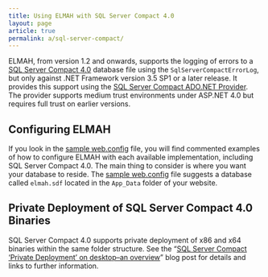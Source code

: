 ```yaml
---
title: Using ELMAH with SQL Server Compact 4.0
layout: page
article: true
permalink: a/sql-server-compact/
---
```


ELMAH, from version 1.2 and onwards, supports the logging of errors to a [SQL Server Compact 4.0](http://www.microsoft.com/en-us/download/details.aspx?id=17876) database file using the `SqlServerCompactErrorLog`, but only against .NET Framework version 3.5 SP1 or a later release. It provides this support using the [SQL Server Compact ADO.NET Provider](http://msdn.microsoft.com/en-us/library/system.data.sqlserverce.aspx). The provider supports medium trust environments under ASP.NET 4.0 but requires full trust on earlier versions.

## Configuring ELMAH

If you look in the [sample web.config](http://elmah.googlecode.com/svn/tags/REL-1.2-SP1/samples/web.config) file, you will find commented examples of how to configure ELMAH with each available implementation, including SQL Server Compact 4.0. The main thing to consider is where you want your database to reside. The [sample web.config](http://elmah.googlecode.com/svn/tags/REL-1.2-SP1/samples/web.config) file suggests a database called `elmah.sdf` located in the `App_Data` folder of your website.

## Private Deployment of SQL Server Compact 4.0 Binaries

SQL Server Compact 4.0 supports private deployment of x86 and x64 binaries within the same folder structure. See the “[SQL Server Compact ‘Private Deployment’ on desktop–an overview](http://erikej.blogspot.com/2010/11/sql-server-compact-private-deployment.html)” blog post for details and links to further information.